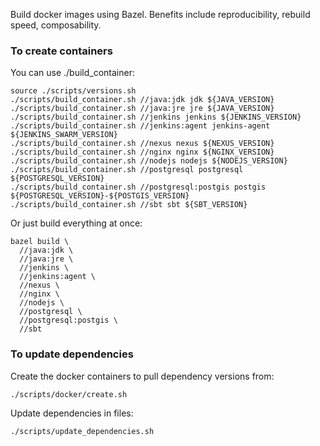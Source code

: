 Build docker images using Bazel. Benefits include reproducibility, rebuild speed, composability.


### To create containers
You can use ./build_container:

    source ./scripts/versions.sh
    ./scripts/build_container.sh //java:jdk jdk ${JAVA_VERSION}
    ./scripts/build_container.sh //java:jre jre ${JAVA_VERSION}
    ./scripts/build_container.sh //jenkins jenkins ${JENKINS_VERSION}
    ./scripts/build_container.sh //jenkins:agent jenkins-agent ${JENKINS_SWARM_VERSION}
    ./scripts/build_container.sh //nexus nexus ${NEXUS_VERSION}
    ./scripts/build_container.sh //nginx nginx ${NGINX_VERSION}
    ./scripts/build_container.sh //nodejs nodejs ${NODEJS_VERSION}
    ./scripts/build_container.sh //postgresql postgresql ${POSTGRESQL_VERSION}
    ./scripts/build_container.sh //postgresql:postgis postgis ${POSTGRESQL_VERSION}-${POSTGIS_VERSION}
    ./scripts/build_container.sh //sbt sbt ${SBT_VERSION}

Or just build everything at once:

    bazel build \
      //java:jdk \
      //java:jre \
      //jenkins \
      //jenkins:agent \
      //nexus \
      //nginx \
      //nodejs \
      //postgresql \
      //postgresql:postgis \
      //sbt

### To update dependencies
Create the docker containers to pull dependency versions from:

    ./scripts/docker/create.sh

Update dependencies in files:

    ./scripts/update_dependencies.sh
